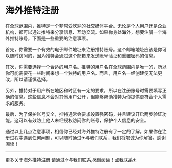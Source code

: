 # 海外推特注册

在全球范围内，推特是一个非常受欢迎的社交媒体平台。无论是个人用户还是企业机构，都可以通过推特来分享信息、互动交流。如果你身处海外，想要注册一个海外推特账号，下面是一些重要的注意事项。

首先，你需要一个有效的电子邮件地址来注册推特账号。这个邮箱地址应该是你可以随时访问的，因为推特会通过这个邮箱来发送账号验证和重置密码的信息。

其次，你需要选择一个合适的用户名。推特的用户名在全球范围内是唯一的，所以你可能需要花一些时间来想一个独特的用户名。而且，用户名一经创建便无法更改，所以请谨慎选择。

另外，推特对于用户所在地区和时区有一定的要求，所以在注册账号时需要填写正确的信息。这些信息不会对其他用户公开，但能够帮助推特为你提供更符合个人需求的服务。

最后，为了保护账号安全，推特通常会要求设置强密码，并且建议开启两步验证功能。这可以有效防止他人未经授权访问你的账号，保护个人信息的安全。

通过以上几点注意事项，相信你已经对海外推特注册有了一定的了解。如果你在注册过程中遇到任何问题，可以随时通过✈与我们联系，我们将竭诚为你解答。感谢阅读！

---
更多关于海外推特注册 请通过✈与我们联系,感谢阅读！[点我联系✈](https://img.k02.cc)